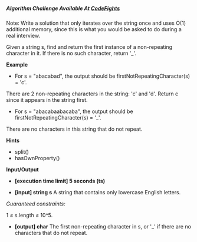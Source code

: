 

##### Algorithm Challenge Available At [CodeFights](https://codefights.com/interview-practice/task/uX5iLwhc6L5ckSyNC)
Note: Write a solution that only iterates over the string once and uses O(1) additional memory, since this is what you would be asked to do during a real interview.

Given a string s, find and return the first instance of a non-repeating character in it. If there is no such character, return '_'.

**Example**

-   For s = "abacabad", the output should be
firstNotRepeatingCharacter(s) = 'c'.

There are 2 non-repeating characters in the string: 'c' and 'd'. Return c since it appears in the string first.

-   For s = "abacabaabacaba", the output should be
firstNotRepeatingCharacter(s) = '_'.

There are no characters in this string that do not repeat.

**Hints**
-   split()
-   hasOwnProperty()


**Input/Output**

- **[execution time limit] 5 seconds (ts)**

- **[input] string s**
  A string that contains only lowercase English letters.

*Guaranteed constraints:*

1 ≤ s.length ≤ 10^5.

- **[output] char**
The first non-repeating character in s, or '_' if there are no characters that do not repeat.


